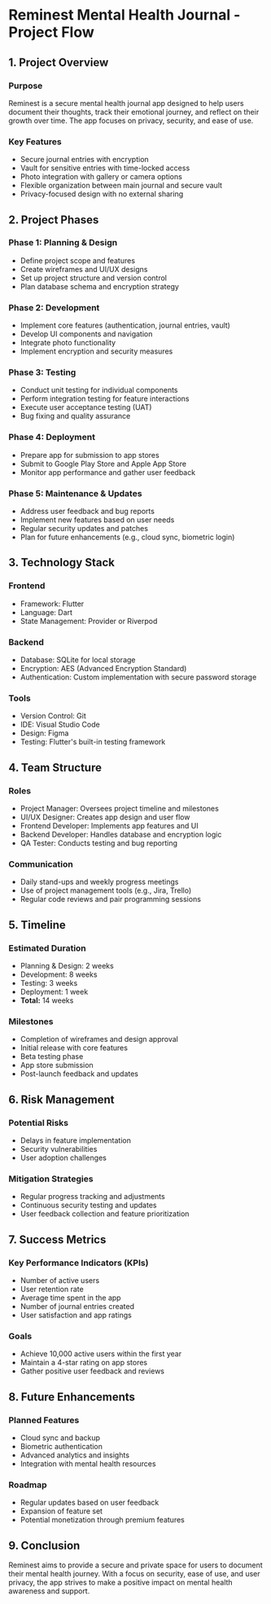 # Reminest Mental Health Journal - Project Flow

## 1. Project Overview

### Purpose
Reminest is a secure mental health journal app designed to help users document their thoughts, track their emotional journey, and reflect on their growth over time. The app focuses on privacy, security, and ease of use.

### Key Features
- Secure journal entries with encryption
- Vault for sensitive entries with time-locked access
- Photo integration with gallery or camera options
- Flexible organization between main journal and secure vault
- Privacy-focused design with no external sharing

## 2. Project Phases

### Phase 1: Planning & Design
- Define project scope and features
- Create wireframes and UI/UX designs
- Set up project structure and version control
- Plan database schema and encryption strategy

### Phase 2: Development
- Implement core features (authentication, journal entries, vault)
- Develop UI components and navigation
- Integrate photo functionality
- Implement encryption and security measures

### Phase 3: Testing
- Conduct unit testing for individual components
- Perform integration testing for feature interactions
- Execute user acceptance testing (UAT)
- Bug fixing and quality assurance

### Phase 4: Deployment
- Prepare app for submission to app stores
- Submit to Google Play Store and Apple App Store
- Monitor app performance and gather user feedback

### Phase 5: Maintenance & Updates
- Address user feedback and bug reports
- Implement new features based on user needs
- Regular security updates and patches
- Plan for future enhancements (e.g., cloud sync, biometric login)

## 3. Technology Stack

### Frontend
- Framework: Flutter
- Language: Dart
- State Management: Provider or Riverpod

### Backend
- Database: SQLite for local storage
- Encryption: AES (Advanced Encryption Standard)
- Authentication: Custom implementation with secure password storage

### Tools
- Version Control: Git
- IDE: Visual Studio Code
- Design: Figma
- Testing: Flutter's built-in testing framework

## 4. Team Structure

### Roles
- Project Manager: Oversees project timeline and milestones
- UI/UX Designer: Creates app design and user flow
- Frontend Developer: Implements app features and UI
- Backend Developer: Handles database and encryption logic
- QA Tester: Conducts testing and bug reporting

### Communication
- Daily stand-ups and weekly progress meetings
- Use of project management tools (e.g., Jira, Trello)
- Regular code reviews and pair programming sessions

## 5. Timeline

### Estimated Duration
- Planning & Design: 2 weeks
- Development: 8 weeks
- Testing: 3 weeks
- Deployment: 1 week
- **Total:** 14 weeks

### Milestones
- Completion of wireframes and design approval
- Initial release with core features
- Beta testing phase
- App store submission
- Post-launch feedback and updates

## 6. Risk Management

### Potential Risks
- Delays in feature implementation
- Security vulnerabilities
- User adoption challenges

### Mitigation Strategies
- Regular progress tracking and adjustments
- Continuous security testing and updates
- User feedback collection and feature prioritization

## 7. Success Metrics

### Key Performance Indicators (KPIs)
- Number of active users
- User retention rate
- Average time spent in the app
- Number of journal entries created
- User satisfaction and app ratings

### Goals
- Achieve 10,000 active users within the first year
- Maintain a 4-star rating on app stores
- Gather positive user feedback and reviews

## 8. Future Enhancements

### Planned Features
- Cloud sync and backup
- Biometric authentication
- Advanced analytics and insights
- Integration with mental health resources

### Roadmap
- Regular updates based on user feedback
- Expansion of feature set
- Potential monetization through premium features

## 9. Conclusion

Reminest aims to provide a secure and private space for users to document their mental health journey. With a focus on security, ease of use, and user privacy, the app strives to make a positive impact on mental health awareness and support.
